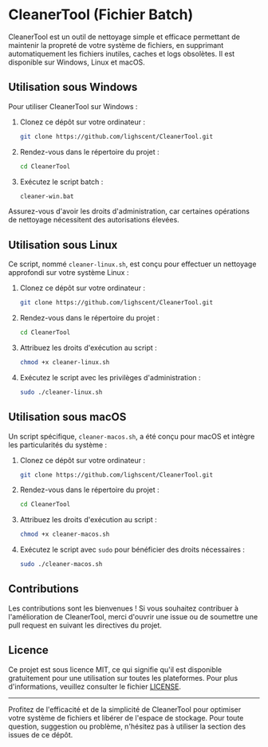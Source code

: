 # CleanerTool (Fichier Batch)

CleanerTool est un outil de nettoyage simple et efficace permettant de maintenir la propreté de votre système de fichiers, en supprimant automatiquement les fichiers inutiles, caches et logs obsolètes. Il est disponible sur Windows, Linux et macOS.

## Utilisation sous Windows

Pour utiliser CleanerTool sur Windows :

1. Clonez ce dépôt sur votre ordinateur :
   ```bash
   git clone https://github.com/lighscent/CleanerTool.git
   ```
2. Rendez-vous dans le répertoire du projet :
   ```bash
   cd CleanerTool
   ```
3. Exécutez le script batch :
   ```bash
   cleaner-win.bat
   ```
   
Assurez-vous d'avoir les droits d'administration, car certaines opérations de nettoyage nécessitent des autorisations élevées.

## Utilisation sous Linux

Ce script, nommé `cleaner-linux.sh`, est conçu pour effectuer un nettoyage approfondi sur votre système Linux :

1. Clonez ce dépôt sur votre ordinateur :
   ```bash
   git clone https://github.com/lighscent/CleanerTool.git
   ```
2. Rendez-vous dans le répertoire du projet :
   ```bash
   cd CleanerTool
   ```
3. Attribuez les droits d'exécution au script :
   ```bash
   chmod +x cleaner-linux.sh
   ```
4. Exécutez le script avec les privilèges d'administration :
   ```bash
   sudo ./cleaner-linux.sh
   ```

## Utilisation sous macOS

Un script spécifique, `cleaner-macos.sh`, a été conçu pour macOS et intègre les particularités du système :

1. Clonez ce dépôt sur votre ordinateur :
   ```bash
   git clone https://github.com/lighscent/CleanerTool.git
   ```
2. Rendez-vous dans le répertoire du projet :
   ```bash
   cd CleanerTool
   ```
3. Attribuez les droits d'exécution au script :
   ```bash
   chmod +x cleaner-macos.sh
   ```
4. Exécutez le script avec `sudo` pour bénéficier des droits nécessaires :
   ```bash
   sudo ./cleaner-macos.sh
   ```

## Contributions

Les contributions sont les bienvenues ! Si vous souhaitez contribuer à l'amélioration de CleanerTool, merci d'ouvrir une issue ou de soumettre une pull request en suivant les directives du projet.

## Licence

Ce projet est sous licence MIT, ce qui signifie qu'il est disponible gratuitement pour une utilisation sur toutes les plateformes. Pour plus d'informations, veuillez consulter le fichier [LICENSE](LICENSE).

---

Profitez de l'efficacité et de la simplicité de CleanerTool pour optimiser votre système de fichiers et libérer de l'espace de stockage. Pour toute question, suggestion ou problème, n'hésitez pas à utiliser la section des issues de ce dépôt.